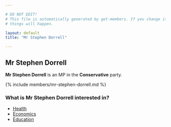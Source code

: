 ```yaml
---

# DO NOT EDIT!
# This file is automatically generated by get-members. If you change it, bad
# things will happen.

layout: default
title: "Mr Stephen Dorrell"

---
```


## Mr Stephen Dorrell

**Mr Stephen Dorrell** is an MP in the **Conservative** party.

{% include members/mr-stephen-dorrell.md %}

### What is Mr Stephen Dorrell interested in?


* [Health](/interests/health.html)
* [Economics](/interests/economics.html)
* [Education](/interests/education.html)

